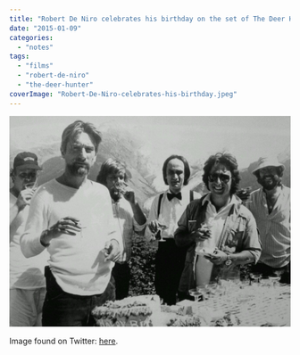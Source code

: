 ```yaml
---
title: "Robert De Niro celebrates his birthday on the set of The Deer Hunter"
date: "2015-01-09"
categories: 
  - "notes"
tags: 
  - "films"
  - "robert-de-niro"
  - "the-deer-hunter"
coverImage: "Robert-De-Niro-celebrates-his-birthday.jpeg"
---
```


[![](images/Robert-De-Niro-celebrates-his-birthday.jpeg)](https://davidpeach.co.uk/wp-content/uploads/2023/03/Robert-De-Niro-celebrates-his-birthday.jpeg)

Image found on Twitter: [here](https://twitter.com/mccrabb_will/status/553007555039862784).
